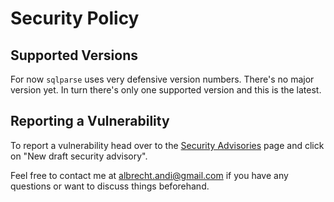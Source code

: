 # Security Policy

## Supported Versions

For now `sqlparse` uses very defensive version numbers. There's no major version yet. 
In turn there's only one supported version and this is the latest.

## Reporting a Vulnerability

To report a vulnerability head over to the [Security Advisories](https://github.com/andialbrecht/sqlparse/security/advisories) 
page and click on "New draft security advisory".

Feel free to contact me at albrecht.andi@gmail.com if you have any questions or want to discuss things
beforehand.
